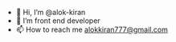 - 👋 Hi, I’m @alok-kiran
- 👀 I’m front end developer 
- 📫 How to reach me alokkiran777@gmail.com

<!---
alok-kiran/alok-kiran is a ✨ special ✨ repository because its `README.md` (this file) appears on your GitHub profile.
You can click the Preview link to take a look at your changes.
--->
